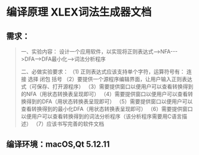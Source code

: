 # 编译原理 XLEX词法生成器文档



## 需求：

> 一、实验内容：
> 设计一个应用软件，以实现将正则表达式-->NFA--->DFA-->DFA最小化-->词法分析程序
>
> 二、必做实验要求：
>  （1) 正则表达式应该支持单个字符，运算符号有： 连接  选择 闭包  括号
>  （2）要提供一个源程序编辑界面，让用户输入正则表达式（可保存、打开源程序）
>  （3）需要提供窗口以便用户可以查看转换得到的NFA（用状态转换表呈现即可）
>  （4）需要提供窗口以便用户可以查看转换得到的DFA（用状态转换表呈现即可）
>  （5）需要提供窗口以便用户可以查看转换得到的最小化DFA（用状态转换表呈现即可）
>  （6）需要提供窗口以便用户可以查看转换得到的词法分析程序（该分析程序需要用C语言描述）
>  （7）应该书写完善的软件文档

## 编译环境：macOS,Qt 5.12.11

